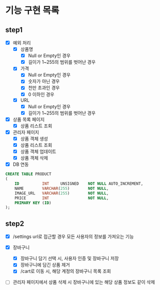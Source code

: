 # 기능 구현 목록

## step1
- [x] 예외 처리
  - [x] 상품명
    - [x] Null or Empty인 경우
    - [x] 길이가 1~255의 범위를 벗어난 경우
  - [x] 가격
    - [x] Null or Empty인 경우
    - [x] 숫자가 아닌 경우
    - [x] 천만 초과인 경우
    - [x] 0 이하인 경우
  - [x] URL
    - [x] Null or Empty인 경우
    - [x] 길이가 1~255의 범위를 벗어난 경우

- [x] 상품 목록 페이지
    - [x] 상품 리스트 조회

- [x] 관리자 페이지
    - [x] 상품 객체 생성
    - [x] 상품 리스트 조회
    - [x] 상품 객체 업데이트
    - [x] 상품 객체 삭제

- [x] DB 연동
```sql
CREATE TABLE PRODUCT
(
    ID          INT     UNSIGNED    NOT NULL AUTO_INCREMENT,
    NAME        VARCHAR(255)        NOT NULL,
    IMAGE_URL   VARCHAR(255)        NOT NULL,
    PRICE       INT                 NOT NULL,
    PRIMARY KEY (ID)
);
```


## step2
- [x] /settings url로 접근할 경우 모든 사용자의 정보를 가져오는 기능

- [x] 장바구니
  - [x] 장바구니 담기 선택 시, 사용자 인증 및 장바구니 저장
  - [x] 장바구니에 담긴 상품 제거
  - [x] /cart로 이동 시, 해당 계정의 장바구니 목록 조회

- [ ] 관리자 페이지에서 상품 삭제 시 장바구니에 있는 해당 상품 정보도 같이 삭제
